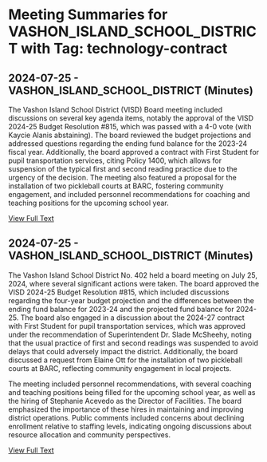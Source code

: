 # Meeting Summaries for VASHON_ISLAND_SCHOOL_DISTRICT with Tag: technology-contract

## 2024-07-25 - VASHON_ISLAND_SCHOOL_DISTRICT (Minutes)

The Vashon Island School District (VISD) Board meeting included discussions on several key agenda items, notably the approval of the VISD 2024-25 Budget Resolution #815, which was passed with a 4-0 vote (with Kaycie Alanis abstaining). The board reviewed the budget projections and addressed questions regarding the ending fund balance for the 2023-24 fiscal year. Additionally, the board approved a contract with First Student for pupil transportation services, citing Policy 1400, which allows for suspension of the typical first and second reading practice due to the urgency of the decision. The meeting also featured a proposal for the installation of two pickleball courts at BARC, fostering community engagement, and included personnel recommendations for coaching and teaching positions for the upcoming school year.

[View Full Text](https://raw.githubusercontent.com/VoronoiPerspectives/WashingtonStateSchoolBoardExplorer/refs/heads/main/data/countries/usa/states/wa/counties/king/school_boards/vashon_island_school_district/2024/processed/2024-07-25-minutes.txt)

## 2024-07-25 - VASHON_ISLAND_SCHOOL_DISTRICT (Minutes)

The Vashon Island School District No. 402 held a board meeting on July 25, 2024, where several significant actions were taken. The board approved the VISD 2024-25 Budget Resolution #815, which included discussions regarding the four-year budget projection and the differences between the ending fund balance for 2023-24 and the projected fund balance for 2024-25. The board also engaged in a discussion about the 2024-27 contract with First Student for pupil transportation services, which was approved under the recommendation of Superintendent Dr. Slade McSheehy, noting that the usual practice of first and second readings was suspended to avoid delays that could adversely impact the district. Additionally, the board discussed a request from Elaine Ott for the installation of two pickleball courts at BARC, reflecting community engagement in local projects. 

The meeting included personnel recommendations, with several coaching and teaching positions being filled for the upcoming school year, as well as the hiring of Stephanie Acevedo as the Director of Facilities. The board emphasized the importance of these hires in maintaining and improving district operations. Public comments included concerns about declining enrollment relative to staffing levels, indicating ongoing discussions about resource allocation and community perspectives.

[View Full Text](https://raw.githubusercontent.com/VoronoiPerspectives/WashingtonStateSchoolBoardExplorer/refs/heads/main/data/countries/usa/states/wa/counties/king/school_boards/vashon_island_school_district/2024/processed/2024-07-25-draft-minutes.txt)

